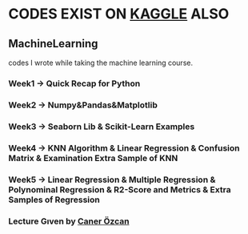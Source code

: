 # CODES EXIST ON [KAGGLE](https://www.kaggle.com/muharremaslan) ALSO 

## MachineLearning 
codes I wrote while taking the machine learning course.

### Week1 -> Quick Recap for Python
### Week2 -> Numpy&Pandas&Matplotlib
### Week3 -> Seaborn Lib & Scikit-Learn Examples
### Week4 -> KNN Algorithm & Linear Regression & Confusion Matrix & Examination Extra Sample of KNN
### Week5 -> Linear Regression & Multiple Regression & Polynominal Regression & R2-Score and Metrics & Extra Samples of Regression

### Lecture Gıven by [Caner Özcan](https://www.linkedin.com/in/caner-%C3%B6zcan-0a4a04114/?originalSubdomain=tr)
